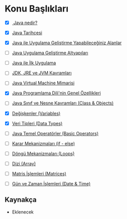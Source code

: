 # Konu Başlıkları



- [x]  [ Java nedir?](01-java-nedir/)

- [x] [Java Tarihçesi](02-java-tarihçesi/)

- [x]  [Java ile Uygulama Geliştirme Yapabileceğiniz Alanlar](03-uygulama-geliştirilecek-alanlar)

- [ ] [Java Uygulama Geliştirme Altyapıları](04-uygulama-geliştirme-altyapıları/)

- [ ] [Java ile İlk Uygulama](05-java-ile-ilk-uygulama/)

- [ ]  [JDK, JRE ve JVM Kavramları](06-jdk-jre-jvm-kavramlari/)

- [ ]  [Java Virtual Machine Mimarisi](07-java-virtual-machine-mimarisi/)

- [x]  [Java Programlama Dili'nin Genel Özellikleri](08-java-dilinin-özellikleri/)

- [ ]  [Java Sınıf ve Nesne Kavramları (Class & Objects)](09-sınıf-ve-nesne-kavramları/)

- [x]  [Değişkenler (Variables)](10-değişkenler/)

- [x]  [Veri Tipleri (Data Types)](11-veri-tipleri/)

- [ ]  [Java Temel Operatörler (Basic Operators)](12-temel-operatörler/)

- [ ]  [Karar Mekanizmaları (if - else)](13-karar-mekanizmaları/)

- [ ]  [Döngü Mekanizmaları (Loops)](14-döngü-mekanizmaları/)

- [ ]  [Dizi (Array)](15-dizi-array/)

- [ ]  [Matris İşlemleri (Matrices)](16-matrice/)

- [ ]  [Gün ve Zaman İşlemleri (Date & Time)](17-gün-zaman/)



## Kaynakça
* Eklenecek
